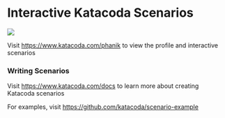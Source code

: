 # Interactive Katacoda Scenarios

[![](http://shields.katacoda.com/katacoda/phanik/count.svg)](https://www.katacoda.com/phanik "Get your profile on Katacoda.com")

Visit https://www.katacoda.com/phanik to view the profile and interactive scenarios

### Writing Scenarios
Visit https://www.katacoda.com/docs to learn more about creating Katacoda scenarios

For examples, visit https://github.com/katacoda/scenario-example
